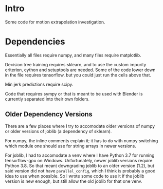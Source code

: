# Intro

Some code for motion extrapolation investigation.

# Dependencies

Essentially all files require numpy, and many files require matplotlib.

Decision tree training requires sklearn, and to use the custom impurity criterion,
cython and setuptools are needed. Some of the code lower down in the file
requires tensorflow, but you could just run the cells above that.

Min jerk predictions require scipy.

Code that requires sympy or that is meant to be used with Blender is currently
separated into their own folders.

## Older Dependency Versions

There are a few places where I try to accomodate older versions of numpy or
older versions of joblib (a dependency of sklearn).

For numpy, the inline comments explain it; it has to do with numpy switching
which module one should use for string arrays in newer versions.

For joblib, I had to accomodate a venv where I have Python 3.7 for running
tensorflow-gpu on Windows. Unfortunately, newer joblib versions require
Python 3.8. So that meant downgrading joblib to an older version (1.2), but said
version did not have `parallel_config`, which I think is probably a good idea
to use when possible. So I wrote some code to use it if the joblib version is
new enough, but still allow the old joblib for that one venv.

